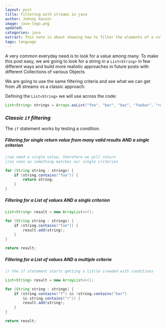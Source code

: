 ```yaml
---
layout: post
title: filtering with streams in java
author: Johnny Xavier
image: java-logo.png
updated:
categories: java
extract: This note is about showing how to filter the elements of a <strong>List</strong> with J8 <strong>streams</strong> and J8 <strong>filters</strong> next to the classic conditional <strong>if</strong> 
tags: language
---
```


A very common everyday need is to look for a value among many.
To make this post easy, we are going to look for a string in a `List<String>`  in few different ways and build more realistic approaches in future posts with different Collections of various Objects

We are going to use the same filtering criteria and see what we can get from J8 streams vs a classic approach.

Defining the `List<String>` we will use across the code:

```java
List<String> strings = Arrays.asList("foo", "bar", "baz", "foobar", "raboof");
```

### *Classic `if` filtering*
The `if` statement works by testing a condition.

##### Filtering for single return value from many valid results AND a single criterion
```java
//we need a single value, therefore we will return
//as soon as something matches our single criterion

for (String string : strings) {
    if (string.contains("foo")) {
        return string;
    }
}
```

##### Filtering for a List of values AND a single criterion
```java
List<String> result = new ArrayList<>();

for (String string : strings) {
    if (string.contains("foo")) {
        result.add(string);
    }
}

return result;
```

##### Filtering for a List of values AND a multiple criteria
```java
// the if statement starts getting a little crowded with conditions

List<String> result = new ArrayList<>();

for (String string : strings) {
    if (string.contains("f") && !string.contains("bar")
        && string.contains("r")) {
        result.add(string);
    }
}

return result;
```